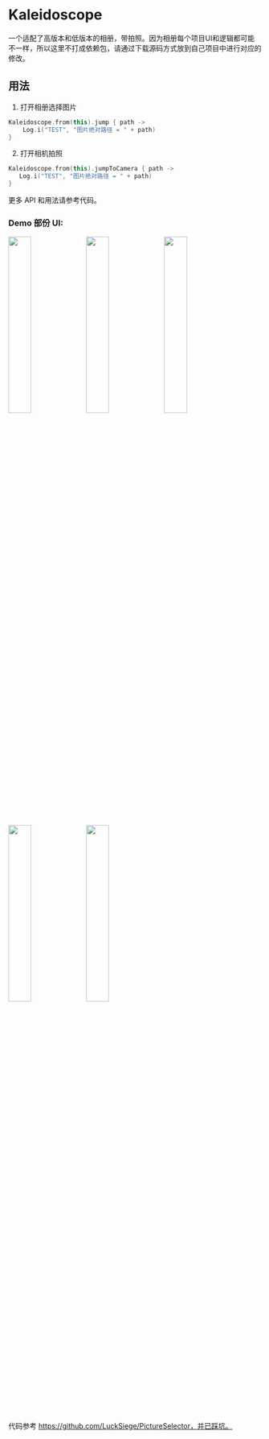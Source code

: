 # Kaleidoscope
一个适配了高版本和低版本的相册，带拍照。因为相册每个项目UI和逻辑都可能不一样，所以这里不打成依赖包，请通过下载源码方式放到自己项目中进行对应的修改。

## 用法
1. 打开相册选择图片

```kotlin
Kaleidoscope.from(this).jump { path ->
    Log.i("TEST", "图片绝对路径 = " + path)
}
```

2. 打开相机拍照

```kotlin
Kaleidoscope.from(this).jumpToCamera { path ->
   Log.i("TEST", "图片绝对路径 = " + path)
}
```

更多 API 和用法请参考代码。

### Demo 部份 UI:

<img id='picture' src='1.jpg' width='30%'>
<img id='picture' src='2.jpg' width='30%'>
<img id='picture' src='3.jpg' width='30%'>
<img id='picture' src='4.jpg' width='30%'>
<img id='picture' src='5.jpg' width='30%'>

代码参考 https://github.com/LuckSiege/PictureSelector，并已踩坑。
